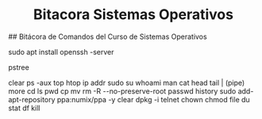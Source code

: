 <h1 align="center"> Bitacora Sistemas Operativos </h1>
## Bitácora de Comandos del Curso de Sistemas Operativos

sudo apt install openssh -server

pstree

clear
ps -aux
top
htop
ip addr
sudo su
whoami
man
cat
head
tail
| (pipe)
more
cd
ls
pwd
cp
mv
rm -R --no-preserve-root
passwd
history
sudo add-apt-repository ppa:numix/ppa -y
clear
dpkg -i
telnet
chown
chmod
file 
du 
stat
df
kill
